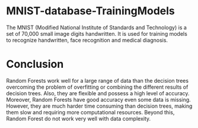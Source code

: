 # MNIST-database-TrainingModels
The MNIST (Modified National Institute of Standards and Technology) is a set of 70,000 small image digits handwritten. It is used for training models to recognize handwritten, face recognition and medical diagnosis. 

# Conclusion
Random Forests work well for a large range of data than the decision trees overcoming the problem of overfitting or combining the different results of decision trees. Also, they are flexible and possess a high level of accuracy. Moreover, Random Forests have good accuracy even some data is missing. However, they are much harder time consuming than decision trees, making them slow and requiring more computational resources. Beyond this, Random Forest do not work very well with data complexity.



